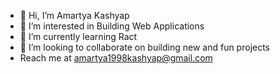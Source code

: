 - 👋 Hi, I’m Amartya Kashyap
- 👀 I’m interested in Building Web Applications
- 🌱 I’m currently learning Ract
- 💞️ I’m looking to collaborate on building new and fun projects
- Reach me at amartya1998kashyap@gmail.com

<!---
Nemesys101/Nemesys101 is a ✨ special ✨ repository because its `README.md` (this file) appears on your GitHub profile.
You can click the Preview link to take a look at your changes.
--->
